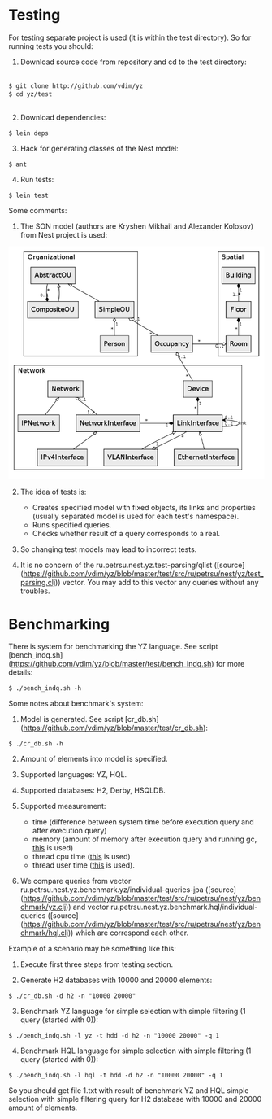 # Testing

For testing separate project is used (it is within the test directory). So for running tests you should:

1. Download source code from repository and cd to the test directory:
<pre>
<code>
$ git clone http://github.com/vdim/yz
$ cd yz/test
</code>
</pre>

2. Download dependencies:
<pre><code>$ lein deps</code></pre>

3. Hack for generating classes of the Nest model:
<pre><code>$ ant </code></pre>

4. Run tests:
<pre><code>$ lein test </code></pre>

Some comments:

1. The SON model (authors are Kryshen Mikhail and Alexander Kolosov) from Nest project is used:
<img src="https://github.com/vdim/yz/blob/master/doc/son.png" alt="Son model"/>

2. The idea of tests is:
    * Creates specified model with fixed objects, its links and properties (usually separated model is used
for each test's namespace). 
    * Runs specified queries.
    * Checks whether result of a query corresponds to a real.

3. So changing test models may lead to incorrect tests.

4. It is no concern of the ru.petrsu.nest.yz.test-parsing/qlist 
([source] (https://github.com/vdim/yz/blob/master/test/src/ru/petrsu/nest/yz/test_parsing.clj)) vector. 
You may add to this vector any queries without any troubles.

# Benchmarking
There is system for benchmarking the YZ language. 
See script [bench_indq.sh] (https://github.com/vdim/yz/blob/master/test/bench_indq.sh) for more details:
<pre><code>$ ./bench_indq.sh -h  </code></pre>

Some notes about benchmark's system:

1. Model is generated. See script [cr_db.sh] (https://github.com/vdim/yz/blob/master/test/cr_db.sh):
<pre><code>$ ./cr_db.sh -h </code></pre>

2. Amount of elements into model is specified.
2. Supported languages: YZ, HQL.
3. Supported databases: H2, Derby, HSQLDB.
4. Supported measurement: 
    * time (difference between system time before execution query and after execution query)
    * memory (amount of memory after execution query and running gc, [this][memory] is used) 
    * thread cpu time ([this][cpu] is used)
    * thread user time ([this][user] is used).

5. We compare queries from vector ru.petrsu.nest.yz.benchmark.yz/individual-queries-jpa 
([source] (https://github.com/vdim/yz/blob/master/test/src/ru/petrsu/nest/yz/benchmark/yz.clj)) and 
vector ru.petrsu.nest.yz.benchmark.hql/individual-queries 
([source] (https://github.com/vdim/yz/blob/master/test/src/ru/petrsu/nest/yz/benchmark/hql.clj)) which are correspond
each other.

Example of a scenario may be something like this:

1. Execute first three steps from testing section.

2. Generate H2 databases with 10000 and 20000 elements:
<pre><code>$ ./cr_db.sh -d h2 -n "10000 20000" </code></pre>

3. Benchmark YZ language for simple selection with simple filtering (1 query (started with 0)):
<pre><code>$ ./bench_indq.sh -l yz -t hdd -d h2 -n "10000 20000" -q 1</code></pre>

4. Benchmark HQL language for simple selection with simple filtering (1 query (started with 0)):
<pre><code>$ ./bench_indq.sh -l hql -t hdd -d h2 -n "10000 20000" -q 1</code></pre>

So you should get file 1.txt with result of benchmark YZ and HQL simple selection with simple filtering query 
for H2 database with 10000 and 20000 amount of elements.

[memory]: http://docs.oracle.com/javase/1.5.0/docs/api/java/lang/management/MemoryUsage.html#getUsed() "MemoryUsage/getUsed"
[cpu]: http://docs.oracle.com/javase/1.5.0/docs/api/java/lang/management/ThreadMXBean.html#getCurrentThreadCpuTime() "getCurrentThreadCpuTime"
[user]: http://docs.oracle.com/javase/1.5.0/docs/api/java/lang/management/ThreadMXBean.html#getCurrentThreadUserTime() "getCurrentThreadUserTime"

